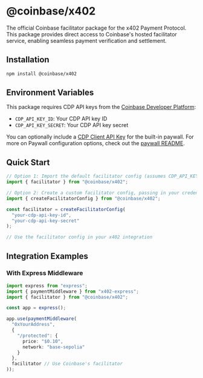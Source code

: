 # @coinbase/x402

The official Coinbase facilitator package for the x402 Payment Protocol. This package provides direct access to Coinbase's hosted facilitator service, enabling seamless payment verification and settlement.

## Installation

```bash
npm install @coinbase/x402
```

## Environment Variables

This package requires CDP API keys from the [Coinbase Developer Platform](https://www.coinbase.com/developer-platform):

- `CDP_API_KEY_ID`: Your CDP API key ID
- `CDP_API_KEY_SECRET`: Your CDP API key secret

You can optionally include a [CDP Client API Key](https://portal.cdp.coinbase.com/projects/api-keys/client-key) for the built-in paywall. For more on Paywall configuration options, check out the [paywall README](../x402/src/paywall/README.md).

## Quick Start

```typescript
// Option 1: Import the default facilitator config (assumes CDP_API_KEY_ID and CDP_API_KEY_SECRET environment variables)
import { facilitator } from "@coinbase/x402";

// Option 2: Create a custom facilitator config, passing in your credentials
import { createFacilitatorConfig } from "@coinbase/x402";

const facilitator = createFacilitatorConfig(
  "your-cdp-api-key-id",
  "your-cdp-api-key-secret"
);

// Use the facilitator config in your x402 integration
```

## Integration Examples

### With Express Middleware

```typescript
import express from "express";
import { paymentMiddleware } from "x402-express";
import { facilitator } from "@coinbase/x402";

const app = express();

app.use(paymentMiddleware(
  "0xYourAddress",
  {
    "/protected": {
      price: "$0.10",
      network: "base-sepolia"
    }
  },
  facilitator // Use Coinbase's facilitator
));
```
